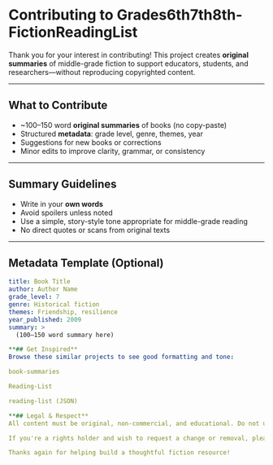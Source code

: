 # Contributing to Grades6th7th8th-FictionReadingList

Thank you for your interest in contributing! This project creates **original summaries** of middle-grade fiction to support educators, students, and researchers—without reproducing copyrighted content.

---

## What to Contribute

- ~100–150 word **original summaries** of books (no copy-paste)
- Structured **metadata**: grade level, genre, themes, year
- Suggestions for new books or corrections
- Minor edits to improve clarity, grammar, or consistency

---

## Summary Guidelines

- Write in your **own words**
- Avoid spoilers unless noted
- Use a simple, story-style tone appropriate for middle-grade reading
- No direct quotes or scans from original texts

---

## Metadata Template (Optional)

```yaml
title: Book Title
author: Author Name
grade_level: 7
genre: Historical fiction
themes: Friendship, resilience
year_published: 2009
summary: >
  (100–150 word summary here)

**## Get Inspired**
Browse these similar projects to see good formatting and tone:

book-summaries

Reading-List

reading-list (JSON)

**## Legal & Respect**
All content must be original, non-commercial, and educational. Do not upload copyrighted material.

If you're a rights holder and wish to request a change or removal, please open an issue or contact the maintainer directly.

Thanks again for helping build a thoughtful fiction resource!
